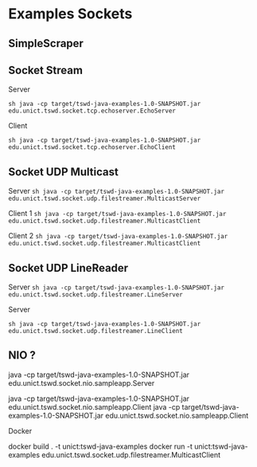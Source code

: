 # Examples Sockets

## SimpleScraper


## Socket Stream
Server

``sh
java -cp target/tswd-java-examples-1.0-SNAPSHOT.jar edu.unict.tswd.socket.tcp.echoserver.EchoServer
``

Client

``sh
java -cp target/tswd-java-examples-1.0-SNAPSHOT.jar edu.unict.tswd.socket.tcp.echoserver.EchoClient
``

## Socket UDP Multicast
Server
``sh
java -cp target/tswd-java-examples-1.0-SNAPSHOT.jar edu.unict.tswd.socket.udp.filestreamer.MulticastServer
``

Client 1
``sh
java -cp target/tswd-java-examples-1.0-SNAPSHOT.jar edu.unict.tswd.socket.udp.filestreamer.MulticastClient
``

Client 2
``sh
java -cp target/tswd-java-examples-1.0-SNAPSHOT.jar edu.unict.tswd.socket.udp.filestreamer.MulticastClient
``

## Socket UDP LineReader
Server
``sh
java -cp target/tswd-java-examples-1.0-SNAPSHOT.jar edu.unict.tswd.socket.udp.filestreamer.LineServer
``

Server

``sh
java -cp target/tswd-java-examples-1.0-SNAPSHOT.jar edu.unict.tswd.socket.udp.filestreamer.LineClient
``

##  NIO ?

java -cp target/tswd-java-examples-1.0-SNAPSHOT.jar edu.unict.tswd.socket.nio.sampleapp.Server

java -cp target/tswd-java-examples-1.0-SNAPSHOT.jar edu.unict.tswd.socket.nio.sampleapp.Client
java -cp target/tswd-java-examples-1.0-SNAPSHOT.jar edu.unict.tswd.socket.nio.sampleapp.Client

Docker 

docker build . -t unict:tswd-java-examples
docker run  -t unict:tswd-java-examples edu.unict.tswd.socket.udp.filestreamer.MulticastClient
